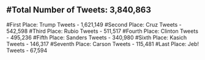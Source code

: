 #Total Number of Tweets: 3,840,863 
---
#First Place: Trump Tweets - 1,621,149
#Second Place: Cruz Tweets - 542,598
#Third Place: Rubio Tweets - 511,517
#Fourth Place: Clinton Tweets - 495,236
#Fifth Place: Sanders Tweets - 340,980
#Sixth Place: Kasich Tweets - 146,317
#Seventh Place: Carson Tweets - 115,481
#Last Place: Jeb! Tweets - 67,594
